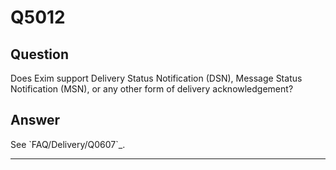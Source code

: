 Q5012
=====

Question
--------

Does Exim support Delivery Status Notification (DSN), Message Status
Notification (MSN), or any other form of delivery acknowledgement?

Answer
------

See \`FAQ/Delivery/Q0607\`\_.

* * * * *
